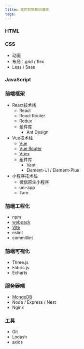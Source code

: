 ```yaml
---
title: 我的前端知识清单
tags:
---
```


### HTML
### CSS
- 动画
- 布局：grid / flex
- Less / Sass
### JavaScript

### 前端框架
- React技术栈
  - React
  - React Router
  - Redux
  - 组件库
    - Ant Design
- Vue技术栈
  - [Vue](https://snaillu.gitee.io/2021-05-05-vue-ji-chu-zhi-shi-zong-jie.html)
  - [Vue Router](https://snaillu.gitee.io/2021-05-07-vue-router-ji-chu-zhi-shi-zong-jie.html)
  - [Vuex](https://snaillu.gitee.io/2021-05-06-vuex-ji-chu-zhi-shi-zong-jie.html)
  - 组件库
    - Vant
    - Element-UI / Element-Plus
- 小程序技术栈
  - 微信原生小程序
  - uni-app
  - Taro

### 前端工程化
- npm
- [webpack](https://snaillu.gitee.io/2021-09-04-webpack-ji-chu-zhi-shi-zong-jie.html)
- [Vite](https://snaillu.gitee.io/2022-08-08-vite-ji-chu-zhi-shi-zong-jie.html)
- eslint
- commitlint

### 前端可视化
- Three.js
- Fabric.js
- Echarts

### 服务器端
- [MongoDB](https://snaillu.gitee.io/2022-03-27-mongodb-ji-chu-zhi-shi-zong-jie.html)
- Node / Express / Nest
- Nginx

### 工具
- Git
- Lodash
- axios